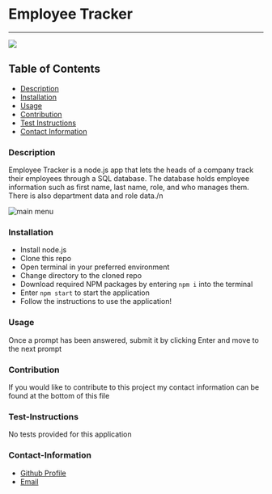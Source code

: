 # Employee Tracker
----
<a href="https://img.shields.io/badge/License-MIT-brightgreen"><img src="https://img.shields.io/badge/License-MIT-brightgreen"></a>
## Table of Contents
- [Description](#description)
- [Installation](#installation)
- [Usage](#usage)
- [Contribution](#contribution)
- [Test Instructions](#test-instructions)
- [Contact Information](#contact-information)

### Description
Employee Tracker is a node.js app that lets the heads of a company track their employees through a SQL database. The database holds employee information such as first name, last name, role, and who manages them. There is also department data and role data./n

![main menu](https://i.imgur.com/NNwJUbx.png)

### Installation
* Install node.js
* Clone this repo
* Open terminal in your preferred environment
* Change directory to the cloned repo
* Download required NPM packages by entering `npm i` into the terminal
* Enter `npm start` to start the application
* Follow the instructions to use the application!

### Usage
Once a prompt has been answered, submit it by clicking Enter and move to the next prompt

### Contribution
If you would like to contribute to this project my contact information can be found at the bottom of this file

### Test-Instructions
No tests provided for this application

### Contact-Information
* [Github Profile](https://github.com/andresaponte22)
* [Email](andresaponte.f@gmail.com)
